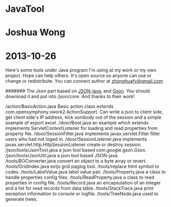 # JavaTool
# Joshua Wong
# 2013-10-26
Here's some tools under Java program I'm using at my work or my own project. Hope can help others.
It's open source so anyone can use or change or redistribute.
You can connect author at zhonghuafy@gmail.com

#######
The Json part based on <a href="https://github.com/stleary/JSON-java/tree/JSON-java-1.4">JSON-java</a>, and <a href="https://github.com/google/gson">Gson</a>. You should download it and put into /json/core. And thanks to their work!

/action/BasicAction.java Basic action class extends com.opensymphony.xwork2.ActionSupport. Can write a json to client side, get client side's IP address, kick sombody out of the session and a simple example of export excel.
/door/Boot.java an example which extends implements ServletContextListener for loading and read properties from property file.
/door/SessionFilter.java implements javax.servlet.Filter filter users who had not loged in.
/door/SessionListener.java implements javax.servlet.http.HttpSessionListener create or destroy session.
/json/tools/JsonTool.java a json tool based com.google.gson.Gson.
/json/tools/JsonUtil.java a json tool based JSON-java.
/tools/BOConverter.java convert an object to a byte array or revert.
/tools/GridIndex.java extjs grid paging tool.
/tools/replace html symbol to codes.
/tools/LabelValue.java label value pair.
/tools/Property.java a class to handle properties config files.
/tools/ReadProperty.java a class to read properties in config file.
/tools/Record.java an encapsulation of an integer and a list for read records from data table.
/tools/StackTrace.java print exception information to console or logfile.
/tools/TreeNode.java used to generate trees.
